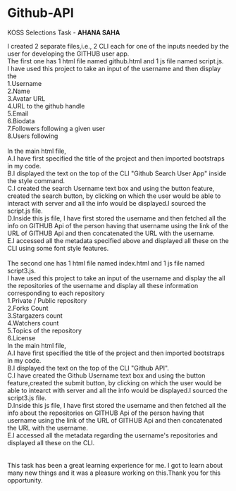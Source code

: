 # Github-API
KOSS Selections Task - **AHANA SAHA**

I created 2 separate files,i.e., 2 CLI each for one of the inputs needed by the user for developing the GITHUB user app.\
The first one has 1 html file named github.html and 1 js file named script.js.\
I have used this project to take an input of the username and then display the\
1.Username\
2.Name\
3.Avatar URL\
4.URL to the github handle\
5.Email\
6.Biodata\
7.Followers following a given user\
8.Users following\
\
In the main html file,\
A.I have first specified the title of the project and then imported bootstraps in my code.\
B.I displayed the text on the top of the CLI "Github Search User App" inside the style command.\
C.I created the search Username text box and using the button feature, created the search button, by clicking on which the user would be able to interact with server and all the info would be displayed.I sourced the script.js file.\
D.Inside this js file, I have first stored the username and then fetched all the info on GITHUB Api of the person having that username using the link of the URL of GITHUB Api and then concatenated the URL with the username.\
E.I accessed all the metadata specified above and displayed all these on the CLI  using some font style features.\
\
The second one has 1 html file named index.html and 1 js file named script3.js.\
I have used this project to take an input of the username and display the all the repositories of the username and display all these information corresponding to each repository\
1.Private / Public repository\
2.Forks Count\
3.Stargazers count\
4.Watchers count\
5.Topics of the repository\
6.License\
In the main html file,\
A.I have first specified the title of the project and then imported bootstraps in my code.\
B.I displayed the text on the top of the CLI "Github API". \
C.I have created the Github Username text box and using the button feature,created the submit button, by clicking on which the user would be able to intearct with server and all the info would be displayed.I sourced the script3.js file.\
D.Inside this js file, I have first stored the username and then fetched all the info about the repositories on GITHUB Api of the person having that username using the link of the URL of GITHUB Api and then concatenated the URL with the username.\
E.I accessed all the metadata regarding the username's repositories and displayed all these on the CLI.\
\
\
This task has been a great learning experience for me. I got to learn about many new things and it was a pleasure working on this.Thank you for this opportunity.





